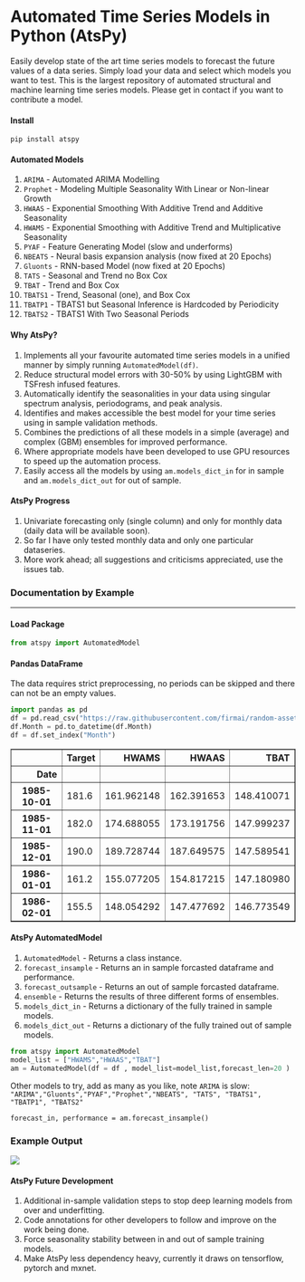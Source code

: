 # Automated Time Series Models in Python (AtsPy)

Easily develop state of the art time series models to forecast the future values of a data series. Simply load your data and select which models you want to test. This is the largest repository of automated structural and machine learning time series models. Please get in contact if you want to contribute a model.  

#### Install
```
pip install atspy
```

#### Automated Models

1. ```ARIMA``` - Automated ARIMA Modelling
1. ```Prophet``` - Modeling Multiple Seasonality With Linear or Non-linear Growth
1. ```HWAAS``` - Exponential Smoothing With Additive Trend and Additive Seasonality
1. ```HWAMS``` - Exponential Smoothing with Additive Trend and Multiplicative Seasonality
1. ```PYAF``` - Feature Generating Model (slow and underforms)
1. ```NBEATS``` -  Neural basis expansion analysis (now fixed at 20 Epochs)
1. ```Gluonts``` - RNN-based Model (now fixed at 20 Epochs)
1. ```TATS``` - Seasonal and Trend no Box Cox
1. ```TBAT``` - Trend and Box Cox
1. ```TBATS1``` - Trend, Seasonal (one), and Box Cox
1. ```TBATP1``` - TBATS1 but Seasonal Inference is Hardcoded by Periodicity
1. ```TBATS2``` - TBATS1 With Two Seasonal Periods

#### Why AtsPy?

1. Implements all your favourite automated time series models in a unified manner by simply running ```AutomatedModel(df)```.
1. Reduce structural model errors with 30-50% by using LightGBM with TSFresh infused features.  
1. Automatically identify the seasonalities in your data using singular spectrum analysis, periodograms, and peak analysis.
1. Identifies and makes accessible the best model for your time series using in sample validation methods.  
1. Combines the predictions of all these models in a simple (average) and complex (GBM) ensembles for improved performance.
1. Where appropriate models have been developed to use GPU resources to speed up the automation process.
1. Easily access all the models by using ```am.models_dict_in``` for in sample and ```am.models_dict_out``` for out of sample.

#### AtsPy Progress 

1. Univariate forecasting only (single column) and only for monthly data (daily data will be available soon). 
1. So far I have only tested monthly data and only one particular dataseries. 
1. More work ahead; all suggestions and criticisms appreciated, use the issues tab.


### Documentation by Example

----------
#### Load Package
```python
from atspy import AutomatedModel
```

#### Pandas DataFrame

The data requires strict preprocessing, no periods can be skipped and there can not be an empty values. 

```python
import pandas as pd
df = pd.read_csv("https://raw.githubusercontent.com/firmai/random-assets-two/master/ts/monthly-beer-australia.csv")
df.Month = pd.to_datetime(df.Month)
df = df.set_index("Month")
```

<div>
<style scoped>
    .dataframe tbody tr th:only-of-type {
        vertical-align: middle;
    }

    .dataframe tbody tr th {
        vertical-align: top;
    }

    .dataframe thead th {
        text-align: right;
    }
</style>
<table border="1" class="dataframe">
  <thead>
    <tr style="text-align: right;">
      <th></th>
      <th>Target</th>
      <th>HWAMS</th>
      <th>HWAAS</th>
      <th>TBAT</th>
    </tr>
    <tr>
      <th>Date</th>
      <th></th>
      <th></th>
      <th></th>
      <th></th>
    </tr>
  </thead>
  <tbody>
    <tr>
      <th>1985-10-01</th>
      <td>181.6</td>
      <td>161.962148</td>
      <td>162.391653</td>
      <td>148.410071</td>
    </tr>
    <tr>
      <th>1985-11-01</th>
      <td>182.0</td>
      <td>174.688055</td>
      <td>173.191756</td>
      <td>147.999237</td>
    </tr>
    <tr>
      <th>1985-12-01</th>
      <td>190.0</td>
      <td>189.728744</td>
      <td>187.649575</td>
      <td>147.589541</td>
    </tr>
    <tr>
      <th>1986-01-01</th>
      <td>161.2</td>
      <td>155.077205</td>
      <td>154.817215</td>
      <td>147.180980</td>
    </tr>
    <tr>
      <th>1986-02-01</th>
      <td>155.5</td>
      <td>148.054292</td>
      <td>147.477692</td>
      <td>146.773549</td>
    </tr>
  </tbody>
</table>
</div>




#### AtsPy AutomatedModel

1. ```AutomatedModel``` - Returns a class instance.
1. ```forecast_insample``` - Returns an in sample forcasted dataframe and performance.  
1. ```forecast_outsample``` - Returns an out of sample forcasted dataframe.
1. ```ensemble``` - Returns the results of three different forms of ensembles.
1. ```models_dict_in``` - Returns a dictionary of the fully trained in sample models.
1. ```models_dict_out``` - Returns a dictionary of the fully trained out of sample models.

```python
from atspy import AutomatedModel
model_list = ["HWAMS","HWAAS","TBAT"]
am = AutomatedModel(df = df , model_list=model_list,forecast_len=20 )
```

Other models to try, add as many as you like, note ```ARIMA``` is slow: ```"ARIMA","Gluonts","PYAF","Prophet","NBEATS", "TATS", "TBATS1", "TBATP1", "TBATS2"```

```
forecast_in, performance = am.forecast_insample()
```
### Example Output
![](https://github.com/firmai/atspy/blob/master/atspy_files/Screen%20Shot%202020-01-31%20at%207.51.07%20PM.png)





#### AtsPy Future Development

1. Additional in-sample validation steps to stop deep learning models from over and underfitting. 
1. Code annotations for other developers to follow and improve on the work being done. 
1. Force seasonality stability between in and out of sample training models.
1. Make AtsPy less dependency heavy, currently it draws on tensorflow, pytorch and mxnet. 



